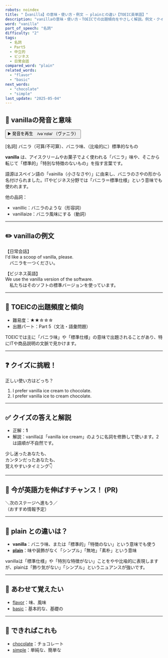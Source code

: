 ```yaml
---
robots: noindex
title: "【vanilla】の意味・使い方・例文 ― plainとの違い【TOEIC英単語】"
description: "vanillaの意味・使い方・TOEICでの出題傾向をやさしく解説。例文・クイズ付きでplainとの違いもわかりやすく学べます。"
word: "vanilla"
part_of_speech: "名詞"
difficulty: "2"
tags:
  - 名詞
  - Part5
  - 中立的
  - ビジネス
  - 日常会話
compared_word: "plain"
related_words:
  - "flavor"
  - "basic"
next_words:
  - "chocolate"
  - "simple"
last_update: "2025-05-04"
---
```


## 🔰 vanillaの発音と意味

<button class="play-audio" onclick="playTTS('vanilla')">
  <span class="play-audio-main">
    ▶️ 発音を再生　/vəˈnɪlə/
  </span>
  <span class="play-audio-sub">
    （ヴァニラ）
  </span>
</button>

[名詞] バニラ（可算/不可算）、バニラ味、（比喩的に）標準的なもの

**vanilla** は、アイスクリームやお菓子でよく使われる「バニラ」味や、そこから転じて「標準的」「特別な特徴のないもの」を指す言葉です。

語源はスペイン語の「vainilla（小さなさや）」に由来し、バニラのさやの形から名付けられました。ITやビジネス分野では「バニラ＝標準仕様」という意味でも使われます。

他の品詞：  
- vanillic：バニラのような（形容詞）
- vanillaize：バニラ風味にする（動詞）

---

## ✏️ vanillaの例文

【日常会話】  
I'd like a scoop of vanilla, please.  
　バニラを一つください。

【ビジネス英語】  
We use the vanilla version of the software.  
　私たちはそのソフトの標準バージョンを使っています。

---

## 🎯 TOEICの出題頻度と傾向

- 難易度：★★☆☆☆
- 出題パート：Part 5（文法・語彙問題）

TOEICでは主に「バニラ味」や「標準仕様」の意味で出題されることがあり、特にITや商品説明の文脈で見かけます。

---

## ❓ クイズに挑戦！

正しい使い方はどっち？

1. I prefer vanilla ice cream to chocolate.  
2. I prefer vanilla ice to cream chocolate.

---

## ✅ クイズの答えと解説

- 正解：**1**
- 解説：vanillaは「vanilla ice cream」のように名詞を修飾して使います。2は語順が不自然です。

少し迷ったあなたも、  
カンタンだったあなたも、  
覚えやすいタイミング👇️

---

## 🚀 今が英語力を伸ばすチャンス！ (PR)

<div class="info-center">
＼次のステージへ進もう／<br>  
（おすすめ情報予定）
</div>

---

## 🤔  plain との違いは？

- **vanilla**：バニラ味、または「標準的」「特徴のない」という意味でも使う
- **[plain](/plain)**：味や装飾がなく「シンプル」「無地」「素朴」という意味

vanillaは「標準仕様」や「特別な特徴がない」ことをやや比喩的に表現しますが、plainは「飾り気がない」「シンプル」というニュアンスが強いです。

---

## 🧩 あわせて覚えたい

- [flavor](/flavor)：味、風味
- [basic](/basic)：基本的な、基礎の

---

## 📖 できればこれも

- [chocolate](/chocolate)：チョコレート
- [simple](/simple)：単純な、簡単な

<!-- cvid: aid31_bid07 -->
